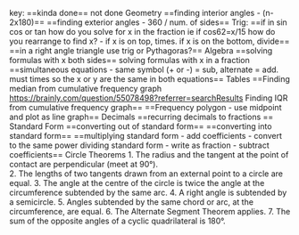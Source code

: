 
key:
	==kinda done==
	not done
Geometry
	==finding interior angles - (n-2x180)==
	==finding exterior angles - 360 / num. of sides==
Trig:
	==if in sin cos or tan how do you solve for x in the fraction ie if cos62=x/15 how do you rearrange to find x? - if x is on top, times. if x is on the bottom, divide==
	==in a right angle triangle use trig or Pythagoras?==
Algebra
	==solving formulas with x both sides==
	solving formulas with x in a fraction
	==simultaneous equations - same symbol (+ or -) = sub, alternate = add. must times so the x or y are the same in both equations==
Tables
	==Finding median from cumulative frequency graph https://brainly.com/question/55078498?referrer=searchResults
	Finding IQR from cumulative frequency graph==
	==Frequency polygon - use midpoint and plot as line graph==
Decimals
	==recurring decimals to fractions ==
Standard Form
	==converting out of standard form==
	==converting into standard form==
	==multiplying standard form - add coefficients - convert to the same power 
	dividing standard form - write as fraction - subtract coefficients==
Circle Theorems
	1. The radius and the tangent at the point of contact are perpendicular (meet at 90°).   
	2. The lengths of two tangents drawn from an external point to a circle are equal.
	3. The angle at the centre of the circle is twice the angle at the circumference subtended by the same arc.
	4. A right angle is subtended by a semicircle.
	5. Angles subtended by the same chord or arc, at the circumference, are equal.
	6. The Alternate Segment Theorem applies.
	7. The sum of the opposite angles of a cyclic quadrilateral is 180°.

 


